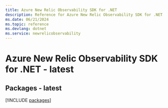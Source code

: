 ```yaml
---
title: Azure New Relic Observability SDK for .NET
description: Reference for Azure New Relic Observability SDK for .NET
ms.date: 06/21/2024
ms.topic: reference
ms.devlang: dotnet
ms.service: newrelicobservability
---
```

# Azure New Relic Observability SDK for .NET - latest
## Packages - latest
[!INCLUDE [packages](new-relic-observability-index.md)]